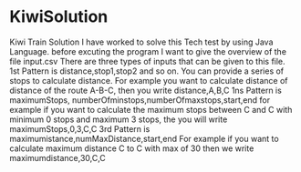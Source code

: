 # KiwiSolution
Kiwi Train Solution
I have worked to solve this Tech test by using Java Language.
before excuting the program I want to give the overview of the file input.csv
There are three types of inputs that can be given to this file. 
1st Pattern is distance,stop1,stop2 and so on. You can provide a series of stops to calculate distance. For example you want to calculate distance of distance of the route A-B-C, then you write distance,A,B,C
1ns Pattern is maximumStops, numberOfminstops,numberOfmaxstops,start,end for example if you want to calculate the maximum stops between C and C with minimum 0 stops and maximum 3 stops, the you will write maximumStops,0,3,C,C
3rd Pattern is maximumistance,numMaxDistance,start,end For example if you want to calculate maximum distance C to C with max of 30 then we write maximumdistance,30,C,C
